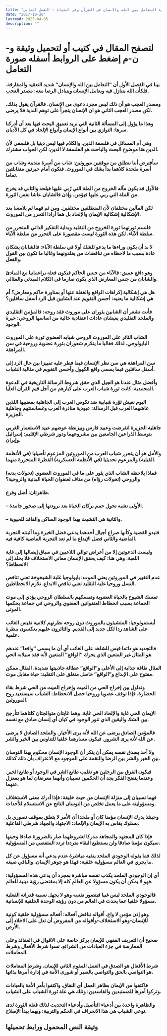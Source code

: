 ```yaml
---
title: "صورة التعامل بين الله والانسان في القرآن وفي الحياة – الفصل الثاني"
date: "2017-10-26"
lastmod: 2025-04-05
description: ""
---
```

# **لتصفح المقال في كتيب أو لتحميل وثيقة و-ن-م إضغط على الروابط أسفله** **صورة التعامل**

### بينا في الفصل الأول أن “التعامل بين الله والإنسان” شديد التعقيد والمفارقة. فلكأن الله يتنازل فيه ويعامل الإنسان ويتبادل الرضا معه: مصدر العجب.

### ومصدر العجب هو أن ذلك ليس مجرد دعوى من الإنسان. فالقرآن يقول بذلك. لكن مصدر العجب الثاني هو ان الإنسان يتجرأ على توهم الندية فلا يرضى.

### وهذا ما يؤول إلى المسألة الثانية التي نريد تعميق البحث فيها بعد أن أدركنا سرها: التوازي بين أنواع الإيمان وأنواع الإلحاد في كل الأديان.

### وهي أم المسائل في فلسفة الدين. والكلام فيها ليس دينيا بل فلسفي لأن الدين هنا موضوع البحث والباحث هو الفلسفة لا الدين: لكن الجواب مشترك.

### سأفترض أننا ننطلق من موقفين موروثين: شاب من أسرة متدينة وشاب من أسرة ملحدة كلاهما بدأ يشك في الموروث. فنكون أمام حيرتين متقابلتين تماما.

### فالأول قد يكون مآله الخروج من الملة التي رُبي عليها فيلحد والثاني قد يخرج من الملة التي ربي عليها فيؤمن. وإذن فالشابان عاشا نفس الثورة.

### لكن المآلين مختلفان لأن المنطلقين مختلفين. ومن ثم فهما لم يلامسا بعد الإشكالية إشكالية الإيمان والإلحاد بل هما أرادا التحرر من الموروث.

### فلنسم ثورتهما ثورة الخروج من التقليد وبداية التفكير الذاتي المتحرر من سلطة الآباء. لكن هذه الثورة ليست مقصورة على التحرر من سلطة الآباء.

### لا بد أن يكون وراءها ما يدعو للشك أولا في سلطة الآباء: فالشابان يشكان عادة بسبب ما لاحظاه من تناقضات من يقلدونهما وغالبا ما تكون بين القول والفعل.

### وهو دافع عميق: فالآباء من جنس الحاكم فيكون فعله براغماتيا مع المبادئ والشابان من جنس المعارض الذي يكون صارما في الكلام المبدئي والمثالي.

### هل هي إشكالية إكراهات الواقع والغفلة عنها أو بمناورة حاكم ومعارض؟ أم هي إشكالية ما يعنيه: أحسن التقويم عند الشابين قبل الرد أسفل سافلين؟

### فأنت تشعر أن الشابين يثوران على موروث فقد روحه: فالمؤمن التقليدي والملحد التقليدي يعيشان عادات اعتقادية خالية من اساسها الروحي: حيرة الوجود.

### الشاب الثائر على الموروث الروحي شبابه العضوي ثورة على الموروث البايولوجي. لذلك فغالبا ما يتلازم شعوران بثورة عضوية وروحية في سن المراهقة.

### سن المراهقة هي سن نظر الإنسان فيما فطر عليه تمييزا بين حال الرد إلى أسفل سافلين فيما يسمى واقع الكهول وأحسن التقويم في مثالية الشباب.

### وأفضل مثال عندنا هو الجيل الذي حقق شروط الرسالة التاريخية في الدعوة المحمدية: كانت ثورة شباب العرب على كبارهم من أجل قيم القرآن العليا.

### اليوم نعيش ثوْرة شبابية ضد نكوص العرب إلى الجاهلية بمعنييها اللذين عاشهما العرب قبل الرسالة: عبودية مناذرة العرب وغساسنتهم وجاهلية الجزيرة.

### جاهلية الجزيرة انقرضت وعبيد فارس وبيزنطة عوضهم عبيد الاستعمار الغربي بتوسط الذراعين الجامعين بين مشروعهما ودور شرطي الإقليم: إسرائيل وإيران.

### والأمل هو أن يتحرر شباب العرب من الموروثين المزعوم تأصيليا (في الأنظمة القبلية) والمزعوم تحديثيا (في الأنظمة العسكرية) الفطرة المتحررة منهما.

### فماذا يلاحظه الشاب الذي يثور على ما في الموروث العضوي (تحولات بدنه) والروحي (تحولات رؤاه) من مناف لعنفوان الحياة البدنية والروحية؟

### ظاهرتان: أصل وفرع.

### – الأولى تشبه تحول حمم بركان الحياة بعد برودتها إلى صخور جامدة.

### – والثانية هي التشبث بهذا الوجود الساكن والفاقد للحيوية.

### فتبدو القضية وكأنها صراع أجيال أحدهما يدعي فضل الخبرة وما أثبتته التجربة الماضية والثاني فضل الإبداع ما لم تعد التجربة الماضية كافية فيه.

### وليست الدعوتين إلا من أعراض توالي اللاعبين في سباق إيصالها إلى غاية اللعبة. وهي هنا: كيف يحقق الإنسان معاني الاستخلاف فلا يخلد إلى الانحطاط؟

### عدم التغيير في الموروثين يعني الموت: بايولوجيا غلبة الشيخوخة تعني تناقص النسل وروحيا غلبة التقليد تعني تناقص الابداع. تلازم الانحطاطين.

### تمسك الشيوخ بالحياة العضوية وتمسكهم بالسلطان الروحي يؤدي إلى موت الجماعة بسبب انحطاط العنفوانين العضوي والروحي في جماعة يحكمها الموتى.

### أبستمولوجيا: المتشبثون بالموروث دون روحه نظرتهم كلامية تقيس الغائب على الشاهد ردا لكل جديد إلى القديم. والثائرون عليهم يعكسون بنظرة علمية.

### فالتجديد هو دائما قيس للشاهد على الغائب أي أن ما يسمى “واقعا” عندهم هو المثال غير المتعين الذي يحرك “الواقع” المتعين لأنه فقد سيلانه الحي.

### المثال طاقة جذابة إلى الأعلى و”الواقع” عطالة جاذبيتها ضديدة. المثال ممكن مفتوح على الإبداع و”الواقع” حاصل منغلق على التقليد: حياة مقابل موت.

### وتداول بين إخراج الحي من الميت وإخراج الميت من الحي شرط بقاء الحضارة. فإذا توقف عضويا وروحيا حصل الانحطاط: الشباب سيستعيد روح الموروثين.

### الإيمان الحي غاية والإلحاد الحي غاية. وهما غايتان متوالجتان كلتاهما تتأرجح بين الشك واليقين الذي تنور الوجود في كيان أي إنسان صادق مع نفسه.

### فالمؤمن الصادق يرضى عن الله لأنه يرى الأخيار. والملحد الصادق لا يرضى عن الله لأنه يرى الشرور. فيكون مسارهما خلقيا للتناوس بين الخير والشر.

### ولا أحد يصدق نفسه يمكن أن ينكر أن الوجود الإنسان محكوم بهذا النوسان بين الخير والشر بين الرضا والنقمة على الموجود مع الاعتراف بأن ذلك كذلك.

### فيكون الفرق بين الرجلين هو تغليب طابع الشر في الوجود أو طابع الخير. وعندما ينضح الفكر يجد أن الحكمين نسبيان وأنهما معرضان لما هو بمعزل عنهما.

### فهما نسبيان إلى منزلة الإنسان من حيث خليفة: فإذا أدرك معنى الاستخلاف ومسؤوليته على ما يعمل تخلص من النوسان الناتج عن الاستسلام للأحداث.

### وحينئذ يدرك الإنسان مؤمنا كان أو ملحدا أن الأمر لا يتعلق بموقف تصوري بل بسلوك يقاس به الإيمان والإلحاد: الاجتهاد والجهاد شرطي الفاعلية.

### فإذا كان المجتهد والمجاهد مدركا لشروطهما صار بالضرورة صادقا وحينها سيكون مؤمنا صادقا ولن يستطيع البقاء مترددا تردد المتفصي من المسؤولية.

### لذلك فما يقوله الوجودي الملحد ينفيه مباشرة عندم يدعي أنه مسؤول عن كل ما يجري في العالم مسؤولية خلقية: فهذا هو جوهر الإيمان. والباقي صيغه.

### أي إن الوجودي الملحد يكذب نفسه مباشرة بمجرد أن يدعي هذه المسؤولية: فهو لا يمكن أن يكون مسؤولا عن العالم كله إلا بمقتضى رؤية دينية للعالم.

### فالوجودي الملحد ليس غبيا فيتصور نفسه وهو لا يجهل نسبية قدراته الفعلية مسؤولا خلقيا عما يحدث في العالم من دون رؤيته الوحدة الخلقية للإنسانية.

### وهو إذن مؤمن لا واع. أقواله تناقض أفعاله: أفعاله مسؤولية خلقية كونية للإنسان-وهو الاستخلاف-وأقواله من المفروض أن تدل على الاخلاد إلى الأرض.

### صحيح أن التعريف الفقهي للإيمان يركز خاصة على الاقوال في العقائد وعلى الممارسة في جزء العبادات من الشرائع. نسوا شرط الأفعال وشرط المعاملات.

### شرط الأفعال هو الصدق في العمل المقوم الثاني للإيمان. وشرط المعاملات هو التواصي بالحق والتواصي بالصبر أو شورى الأمة في إدارة أمرها بذاتها.

### فاكتفوا من الإيمان بظاهر العمل أي النفاق. واكتفوا بأمر الأمة بالعبادات وتركوا أمرها للمستبدين والفاسدين: وتلك هي علة ثورة الشباب على الشياب.

### والظاهرة واحدة بين أدعياء التأصيل وأدعياء التحديث لذلك فعلة الثورة لدى نوعي الشباب هي هذا الانحراف في الحكم والتربية: وبهما يبدأ الإصلاح.

## وثيقة النص المحمول ورابط تحميلها

###
